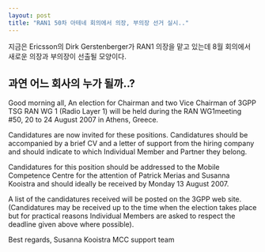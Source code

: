 ```yaml
---
layout: post
title: "RAN1 50차 아테네 회의에서 의장, 부의장 선거 실시.."
---
```


지금은 Ericsson의 Dirk Gerstenberger가 RAN1 의장을 맡고 있는데 8월 회의에서 새로운 의장과 부의장이 선출될 모양이다. 

과연 어느 회사의 누가 될까..?
-------------------------------------
Good morning all,
An election for Chairman and two Vice Chairman of 3GPP TSG RAN WG 1 (Radio Layer 1) will be held during the RAN WG1meeting #50, 20 to 24 August 2007 in Athens, Greece. 

Candidatures are now invited for these positions. 
Candidatures should be accompanied by a brief CV and a letter of support from the hiring company and should indicate to which Individual Member and Partner they belong. 

Candidatures for this position should be addressed to the Mobile Competence Centre for the attention of Patrick Merias and Susanna Kooistra and should ideally be received by Monday 13 August 2007.

A list of the candidatures received will be posted on the 3GPP web site. (Candidatures may be received up to the time when the election takes place but for practical reasons Individual Members are asked to respect the deadline given above where possible). 

Best regards,
Susanna Kooistra
MCC support team


